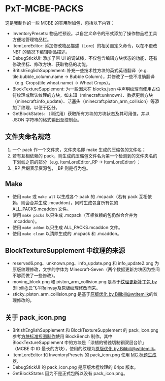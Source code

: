 # PxT-MCBE-PACKS

这是我制作的一些 MCBE 的实用附加包，包括以下内容：

- InventoryPresets: 物品栏预设。以自定义命令的形式添加了操作物品栏工具方便地管理物品栏。
- ItemLoreEditor: 添加修改物品描述（Lore）的相关自定义命令，以在不更改 NBT 的情况下编辑物品描述。
- DebugStickUI: 添加了带 UI 的调试棒，不仅包含编辑方块状态的功能，还有修改坐标、修改方块、获取物品的功能。
- BritishEnglishSupplement: 补充一些技术性方块的英式英语翻译（e.g. tile.bubble\_column.name → Bubble Column），并修改了一些不准确翻译（e.g. Crops(tile.wheat.name) → Wheat Crops）。
- BlockTextureSupplement: 为一些因未在 blocks.json 中声明纹理而使用占位符纹理或默认纹理的方块，如未知（minecraft\:unknown）、数据更新方块（minecraft\:info\_update）、活塞头（minecraft\:piston\_arm\_collision）等添加了纹理，以便于区分。 
- GetBlockStates: （测试用）获取所有方块的方块状态及其可用值，并以 JSON 字符串的格式输出至控制台。

## 文件夹命名规范

1. 一个 pack 作一个文件夹，文件夹名即 make 生成的压缩包的文件名；
2. 若有互相依赖的 pack，则生成的压缩包文件名为第一个检测到的文件夹名的下划线之前的部分（e.g. ItemLoreEditor\_RP → ItemLoreEditor）；
3. \_RP 后缀表示资源包，\_BP 则是行为包。

## Make

- 使用 `make` 或 `make all` 以生成各个 pack 的 .mcpack（若有 pack 互相依赖，则会合并生成 .mcaddon），同时生成包含所有包的 ALL\_PACKS.mcaddon 文件。
- 使用 `make packs` 以只生成 .mcpack（互相依赖的包仍然会合并为 .mcaddon）。
- 使用 `make addon` 以只生成 ALL\_PACKS.mcaddon 文件。
- 使用 `make clean` 以清除生成的 .mcpack 和 .mcaddon。

## BlockTextureSupplement 中纹理的来源

- reserved6.png、unknown.png、info\_update.png 和 info\_update2.png 为原版纹理修改，文字的字体为 Minecraft-Seven（两个数据更新方块因为空间不够而做了一些修改）。
- moving\_block.png 和 piston\_arm\_collision.png 是基于[纹理更新补丁包 by Bilibili@云飞羊Rainvay](https://m.bilibili.com/video/BV1RY4y1M7tP)及原版纹理修改而来。
- sticky\_piston\_arm\_collision.png 是基于[原版优化 by Bilibili@wtitemilk](https://m.bilibili.com/video/BV1EgYQz5E7a)的纹理修改的。

## 关于 pack\_icon.png

- BritishEnglishSupplement 和 BlockTextureSupplement 的 pack\_icon.png 参考[方块标准视图制作](https://zh.minecraft.wiki/w/Help:标准视图#使用Blockbench)使用 BlockBench 制作。其中 BlockTextureSupplement 中的方块是「涂蜡的锈蚀切制铜双层台阶」（MCBE 中 ID 最长的方块），使用的纹理为[原版优化 by Bilibili@wtitemilk](https://m.bilibili.com/video/BV1EgYQz5E7a)。
- ItemLoreEditor 和 InventoryPresets 的 pack\_icon.png 使用 [MC 标题生成器](https://ewanhowell.com/plugins/minecraft-title-generator).
- DebugStickUI 的 pack\_icon.png 是原版木棍纹理的 64px 版本。
- GetBlockStates 因为不是正式包所以没有 pack\_icon.png。